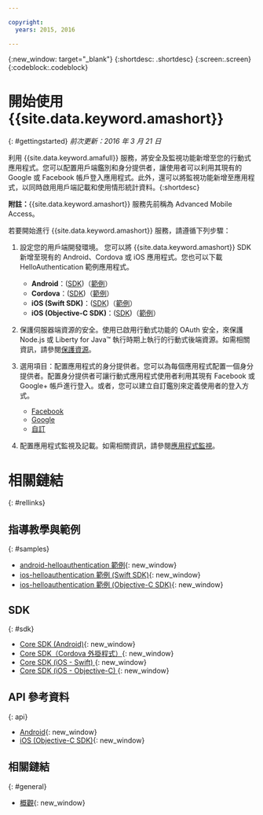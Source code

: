 ```yaml
---

copyright:
  years: 2015, 2016

---
```


{:new_window: target="_blank"}
{:shortdesc: .shortdesc}
{:screen:.screen}
{:codeblock:.codeblock}

# 開始使用 {{site.data.keyword.amashort}}
{: #gettingstarted}
*前次更新：2016 年 3 月 21 日*

利用 {{site.data.keyword.amafull}} 服務，將安全及監視功能新增至您的行動式應用程式。您可以配置用戶端鑑別和身分提供者，讓使用者可以利用其現有的 Google 或 Facebook 帳戶登入應用程式。此外，還可以將監視功能新增至應用程式，以同時啟用用戶端記載和使用情形統計資料。{:shortdesc}

**附註：**{{site.data.keyword.amashort}} 服務先前稱為 Advanced Mobile Access。


若要開始進行 {{site.data.keyword.amashort}} 服務，請遵循下列步驟：

1. 設定您的用戶端開發環境。
您可以將 {{site.data.keyword.amashort}} SDK 新增至現有的 Android、Cordova 或 iOS 應用程式。您也可以下載 HelloAuthentication 範例應用程式。
   * **Android**：([SDK](getting-started-android.html))（[範例](https://github.com/ibm-bluemix-mobile-services/bms-samples-android-helloauthentication)）
   * **Cordova**：([SDK](getting-started-cordova.html))（[範例](https://github.com/ibm-bluemix-mobile-services/bms-samples-cordova-helloauthentication)）
   * **iOS (Swift SDK)**：([SDK](getting-started-ios-swift-sdk.html))（[範例](https://github.com/ibm-bluemix-mobile-services/bms-samples-swift-helloauthentication)）
   * **iOS (Objective-C SDK)**：([SDK](getting-started-ios.html))（[範例](https://github.com/ibm-bluemix-mobile-services/bms-samples-ios-helloauthentication)）

1. 保護伺服器端資源的安全。使用已啟用行動式功能的 OAuth 安全，來保護 Node.js 或 Liberty for Java&trade; 執行時期上執行的行動式後端資源。如需相關資訊，請參閱[保護資源](protecting-resources.html)。

1. 選用項目：配置應用程式的身分提供者。您可以為每個應用程式配置一個身分提供者。配置身分提供者可讓行動式應用程式使用者利用其現有 Facebook 或 Google+ 帳戶進行登入。或者，您可以建立自訂鑑別來定義使用者的登入方式。
   * [Facebook](facebook-auth-overview.html)
   * [Google](google-auth-overview.html)
   * [自訂](custom-auth.html)

1. 配置應用程式監視及記載。如需相關資訊，請參閱[應用程式監視](app-monitoring.html)。

# 相關鏈結
{: #rellinks}

## 指導教學與範例
{: #samples}
* [android-helloauthentication 範例](https://github.com/ibm-bluemix-mobile-services/bms-samples-android-helloauthentication){: new_window}
* [ios-helloauthentication 範例 (Swift SDK)](https://github.com/ibm-bluemix-mobile-services/bms-samples-swift-helloauthentication){: new_window}
* [ios-helloauthentication 範例 (Objective-C SDK)](https://github.com/ibm-bluemix-mobile-services/bms-samples-ios-helloauthentication){: new_window}

## SDK
{: #sdk}
* [Core SDK (Android)](https://github.com/ibm-bluemix-mobile-services/bms-clientsdk-android-core){: new_window}
* [Core SDK（Cordova 外掛程式）](https://github.com/ibm-bluemix-mobile-services/bms-clientsdk-cordova-plugin-core){: new_window}
* [Core SDK (iOS - Swift) ](https://github.com/ibm-bluemix-mobile-services/bms-clientsdk-swift-core){: new_window}
* [Core SDK (iOS - Objective-C) ](https://hub.jazz.net/git/bluemixmobilesdk/imf-ios-sdk/archive?revstr=master){: new_window}

## API 參考資料
{: api}
* [Android](https://console.{DomainName}/docs/api/content/api/mobilefirst/android/core-api-doc/overview-summary.html){: new_window}
* [iOS (Objective-C SDK)](https://console.{DomainName}/docs/api/content/api/mobilefirst/ios/IMFCore_api-doc/html/index.html){: new_window}


## 相關鏈結
{: #general}
* [概觀](overview.html){: new_window}
